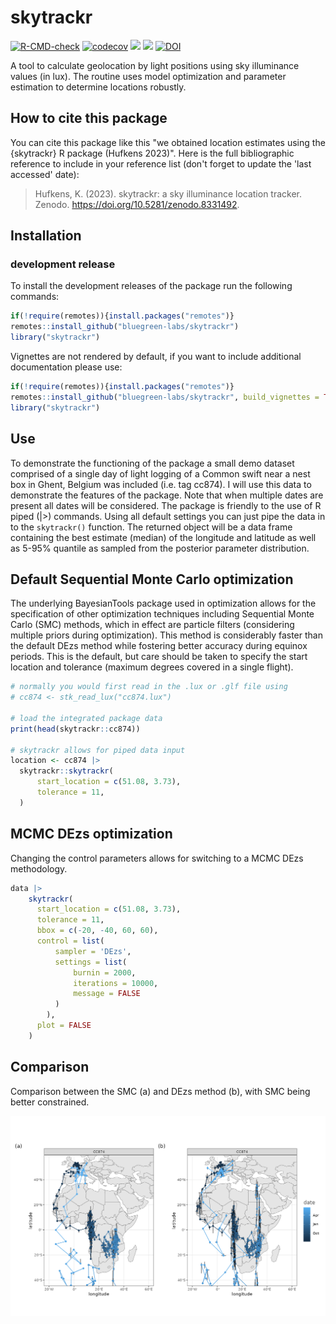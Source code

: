 # skytrackr

[![R-CMD-check](https://github.com/bluegreen-labs/skytrackr/workflows/R-CMD-check/badge.svg)](https://github.com/bluegreen-labs/skytrackr/actions)
[![codecov](https://codecov.io/gh/bluegreen-labs/skytrackr/branch/main/graph/badge.svg)](https://app.codecov.io/gh/bluegreen-labs/skytrackr)
![](https://cranlogs.r-pkg.org/badges/grand-total/skytrackr) 
![](https://www.r-pkg.org/badges/version/skytrackr)
[![DOI](https://zenodo.org/badge/DOI/10.5281/zenodo.8331492.svg)](https://doi.org/10.5281/zenodo.8331492)

A tool to calculate geolocation by light positions using sky illuminance values (in lux). The
 routine uses model optimization and parameter estimation to determine locations robustly.

## How to cite this package

You can cite this package like this "we obtained location estimates using the 
{skytrackr} R package (Hufkens 2023)". Here is the full
bibliographic reference to include in your reference list (don't forget
to update the 'last accessed' date):

> Hufkens, K. (2023). skytrackr: a sky illuminance location tracker. Zenodo. <https://doi.org/10.5281/zenodo.8331492>.

## Installation

### development release

To install the development releases of the package run the following
commands:

``` r
if(!require(remotes)){install.packages("remotes")}
remotes::install_github("bluegreen-labs/skytrackr")
library("skytrackr")
```

Vignettes are not rendered by default, if you want to include additional
documentation please use:

``` r
if(!require(remotes)){install.packages("remotes")}
remotes::install_github("bluegreen-labs/skytrackr", build_vignettes = TRUE)
library("skytrackr")
```

## Use

To demonstrate the functioning of the package a small demo dataset comprised of a single day of light logging of a Common swift near a nest box in Ghent, Belgium was included (i.e. tag cc874). I will use this data to demonstrate the features of the package. Note that when multiple dates are present all dates will be considered. The package is friendly to the use of R piped (|>) commands. Using all default settings you can just pipe the data in to the `skytrackr()` function. The returned object will be a data frame containing the best estimate (median) of the longitude and latitude as well as 5-95% quantile as sampled from the posterior parameter distribution.

## Default Sequential Monte Carlo optimization

The underlying BayesianTools package used in optimization allows for the specification of other optimization techniques including Sequential Monte Carlo (SMC) methods, which in effect are particle filters (considering multiple priors during optimization). This method is considerably faster than the default DEzs method while fostering better accuracy during equinox periods. This is the default, but care should be taken to specify the start location and tolerance (maximum degrees covered in a single flight).

```r
# normally you would first read in the .lux or .glf file using
# cc874 <- stk_read_lux("cc874.lux")

# load the integrated package data
print(head(skytrackr::cc874))

# skytrackr allows for piped data input
location <- cc874 |>
  skytrackr::skytrackr(
      start_location = c(51.08, 3.73),
      tolerance = 11,
  )
```

## MCMC DEzs optimization

Changing the control parameters allows for switching to a MCMC DEzs methodology.

```r
data |>
    skytrackr(
      start_location = c(51.08, 3.73),
      tolerance = 11,
      bbox = c(-20, -40, 60, 60),
      control = list(
          sampler = 'DEzs',
          settings = list(
              burnin = 2000,
              iterations = 10000,
              message = FALSE
          )
        ),
      plot = FALSE
    )
```

## Comparison

Comparison between the SMC (a) and DEzs method (b), with SMC being better constrained.

![](https://github.com/bluegreen-labs/skytrackr/blob/main/smc_dezs_comparison.png)
